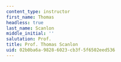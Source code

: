 ```yaml
---
content_type: instructor
first_name: Thomas
headless: true
last_name: Scanlon
middle_initial: ''
salutation: Prof.
title: Prof. Thomas Scanlon
uid: 02b0ba6a-9828-6023-cb3f-5f6502eed536
---
```

